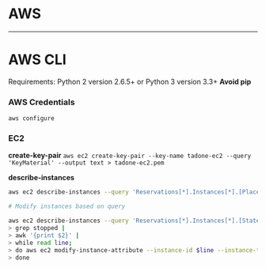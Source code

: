AWS
===
---

# AWS CLI
Requirements: Python 2 version 2.6.5+ or Python 3 version 3.3+ **Avoid pip**

### AWS Credentials
``aws configure``

### EC2
**create-key-pair**
``aws ec2 create-key-pair --key-name tadone-ec2 --query 'KeyMaterial' --output text > tadone-ec2.pem``

**describe-instances**
```bash
aws ec2 describe-instances --query 'Reservations[*].Instances[*].[Placement.AvailabilityZone, State.Name, InstanceId]' --output text``

# Modify instances based on query

aws ec2 describe-instances --query 'Reservations[*].Instances[*].[State.Name, InstanceId]' --output text |  # Enter
> grep stopped |
> awk '{print $2}' |
> while read line;
> do aws ec2 modify-instance-attribute --instance-id $line --instance-type '{"Value": "m1.medium"}';
> done
```